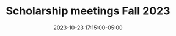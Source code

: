 ---
date: 2023-10-23 17:15:00-05:00
dates: 5:15 pm on the 4th Monday of every month from Aug 2023 thru Nov 2023
draft: false
durationMinutes: 60
title: Scholarship meetings Fall 2023
---